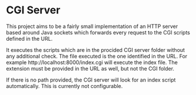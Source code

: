# CGI Server

This project aims to be a fairly small implementation of an HTTP server based around Java sockets which forwards every request to the CGI scripts defined in the URL.

It executes the scripts which are in the procided CGI server folder without any additional check. The file executed is the one identified in the URL. For example http://localhost:8000/index.cgi will execute the index file. The extension must be provided in the URL as well, but not the CGI folder.

If there is no path provided, the CGI server will look for an index script automatically. This is currently not configurable.
